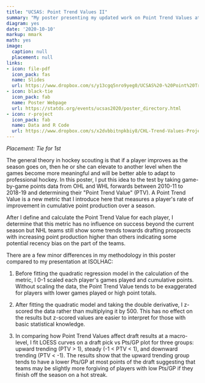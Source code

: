 ```yaml
---
title: "UCSAS: Point Trend Values II"
summary: "My poster presenting my updated work on Point Trend Values at the U-Conn Sports Analytics Symposium poster competition. This content is very similar to my presentation at ISOLHAC but with sounder methodology in the calculation of the metric and shared code and data. I finished the competition in a tie for 1st place with Nate Rowan."
diagram: yes
date: '2020-10-10'
markup: mmark
math: yes
image:
  caption: null
  placement: null
links:
- icon: file-pdf
  icon_pack: fas
  name: Slides
  url: https://www.dropbox.com/s/y13cgq5nro9yeg0/UCSAS%20-%20Point%20Trend%20Values%20II%20-%20Brendan%20Kumagai.pdf?dl=0
- icon: black-tie
  icon_pack: fab
  name: Poster Webpage
  url: https://statds.org/events/ucsas2020/poster_directory.html
- icon: r-project
  icon_pack: fab
  name: Data and R Code
  url: https://www.dropbox.com/s/x2dvbbitnpkbiy8/CHL-Trend-Values-Project.zip?dl=0
---
```


*Placement: Tie for 1st*

The general theory in hockey scouting is that if a player improves as the season goes on, then he or she can elevate to another level when the games become more meaningful and will be better able to adapt to professional hockey. In this poster, I put this idea to the test by taking game-by-game points data from OHL and WHL forwards between 2010-11 to 2018-19 and determining their "Point Trend Value" (PTV). A Point Trend Value is a new metric that I introduce here that measures a player's rate of improvement in cumulative point production over a season. 

After I define and calculate the Point Trend Value for each player, I determine that this metric has no influence on success beyond the current season but NHL teams still show some trends towards drafting prospects with increasing point production higher than others indicating some potential recency bias on the part of the teams.

There are a few minor differences in my methodology in this poster compared to my presentation at ISOLHAC:

1. Before fitting the quadratic regression model in the calculation of the metric, I 0-1 scaled each player's games played and cumulative points. Without scaling the data, the Point Trend Value tends to be exaggerated for players with lower games played or high point totals.

2. After fitting the quadratic model and taking the double derivative, I z-scored the data rather than multiplying it by 500. This has no effect on the results but z-scored values are easier to interpret for those with basic statistical knowledge.

3. In comparing how Point Trend Values affect draft results at a macro-level, I fit LOESS curves on a draft pick vs Pts/GP plot for three groups: upward trending (PTV > 1), steady (-1 < PTV < 1), and downward trending (PTV < -1). The results show that the upward trending group tends to have a lower Pts/GP at most points of the draft suggesting that teams may be slightly more forgiving of players with low Pts/GP if they finish off the season on a hot streak.
